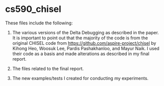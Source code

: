 # cs590_chisel

These files include the following:

1. The various versions of the Delta Debugging as described in the paper. It is important to point out that the majority of the code is from the original CHISEL code from https://github.com/aspire-project/chisel by Kihong Heo, Woosuk Lee, Pardis Pashakhanloo, and Mayur Naik. I used their code as a basis and made alterations as described in my final report.

2. The files related to the final report.

3. The new examples/tests I created for conducting my experiments.




